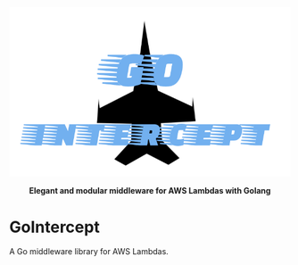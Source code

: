 <div align="center">
  <img alt="Go Intercept" src="img/GoIntercept.png"/>
  <p><strong>Elegant and modular middleware for AWS Lambdas with Golang</strong></p>
</div>

# GoIntercept
A Go middleware library for AWS Lambdas.


